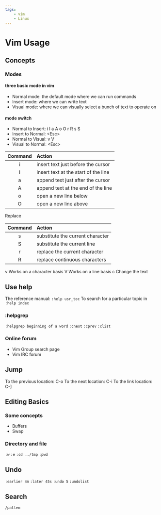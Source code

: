 ```yaml
---
tags: 
    - vim
    - Linux
---
```


# Vim Usage

## Concepts

### Modes

#### three basic mode in vim

- Normal mode: the default mode where we can run commands
- Insert mode: where we can write text
- Visual mode: where we can visually select a bunch of text to operate on

#### mode switch

- Normal to Insert: i I a A o O r R s S
- Insert to Normal: \<Esc\>
- Normal to Visual: v V
- Visual to Normal: \<Esc\>

| Command | Action                               |
| :-----: | :----------------------------------- |
|    i    | insert text just before the cursor   |
|    I    | insert text at the start of the line |
|    a    | append text just after the cursor    |
|    A    | append text at the end of the line   |
|    o    | open a new line below                |
|    O    | open a new line above                |

Replace

| Command | Action                           |
| :-----: | :------------------------------- |
|    s    | substitute the current character |
|    S    | substitute the current line      |
|    r    | replace the current character    |
|    R    | replace continuous characters    |

v Works on a character basis
V Works on a line basis
c Change the text

## Use help

The reference manual:
`:help usr_toc`
To search for a particular topic in
`:help index`

### :helpgrep

`:helpgrep beginning of a word`
`:cnext`
`:cprev`
`:clist`

### Online forum

- Vim Group search page
- Vim IRC forum

## Jump

To the previous location: C-o
To the next location: C-i
To the link location: C-]

## Editing Basics

### Some concepts

- Buffers
- Swap

### Directory and file

`:w`
`:e`
`:cd ../tmp`
`:pwd`

## Undo

`:earlier 4m`
`:later 45s`
`:undo 5`
`:undolist`

## Search

`/patten`

